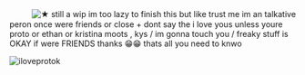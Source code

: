 ㅤㅤㅤ![★](https://64.media.tumblr.com/cf47613a991c413bd09409977984a4c4/328e296a1b07e8cd-24/s250x400/3a3da1aae2f7c8cde9dd47fcc3d40c466877c79b.pnj)
still a wip im too lazy to finish this but like trust me im an talkative peron once were friends or close + dont say the i love yous unless youre proto or ethan or kristina moots , kys / im gonna touch you / freaky stuff is OKAY if were FRIENDS thanks 😁😁 thats all you need to knwo

![iloveprotok](https://files.catbox.moe/7ar8e6.jpg)

